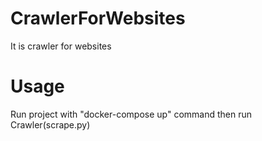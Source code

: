 # CrawlerForWebsites
It is crawler for websites

# Usage
Run project with "docker-compose up" command then run Crawler(scrape.py) 
